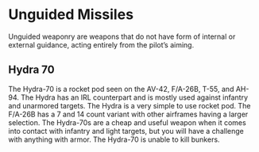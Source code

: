 # Unguided Missiles

Unguided weaponry are weapons that do not have form of internal or external guidance, acting entirely from the pilot’s aiming.

## Hydra 70

The Hydra-70 is a rocket pod seen on the AV-42, F/A-26B, T-55, and AH-94. The Hydra has an IRL counterpart and is mostly used against infantry and unarmored targets. The Hydra is a very simple to use rocket pod. The F/A-26B has a 7 and 14 count variant with other airframes having a larger selection. The Hydra-70s are a cheap and useful weapon when it comes into contact with infantry and light targets, but you will have a challenge with anything with armor. The Hydra-70 is unable to kill bunkers.
